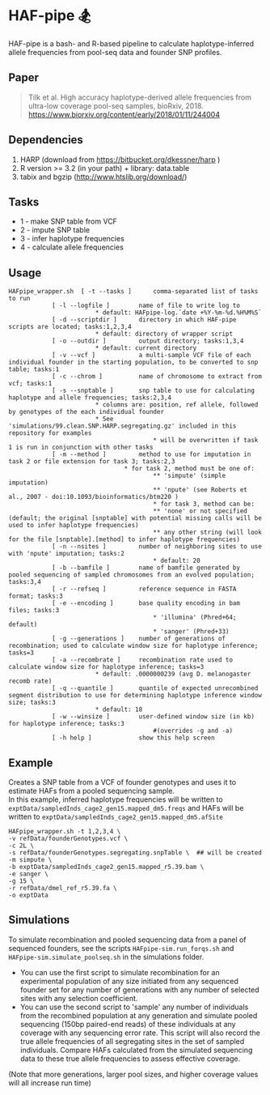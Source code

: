 # HAF-pipe 🏂

HAF-pipe is a bash- and R-based pipeline to calculate haplotype-inferred allele frequencies from pool-seq data and founder SNP profiles.

## Paper



> Tilk et al. High accuracy haplotype-derived allele frequencies from ultra-low coverage pool-seq samples, bioRxiv, 2018. https://www.biorxiv.org/content/early/2018/01/11/244004  

## Dependencies



1. HARP (download from https://bitbucket.org/dkessner/harp )
2. R version >= 3.2 (in your path) + library: data.table 
3. tabix and bgzip (http://www.htslib.org/download/)

## Tasks
*	1 - make SNP table from VCF
*	2 - impute SNP table
*	3 - infer haplotype frequencies
*	4 - calculate allele frequencies



## Usage



```
HAFpipe_wrapper.sh	[ -t --tasks ]		comma-separated list of tasks to run 
			[ -l --logfile ]    	name of file to write log to
						* default: HAFpipe-log.`date +%Y-%m-%d.%H%M%S`
			[ -d --scriptdir ]  	directory in which HAF-pipe scripts are located; tasks:1,2,3,4
						* default: directory of wrapper script 
			[ -o --outdir ]     	output directory; tasks:1,3,4 
						* default: current directory
			[ -v --vcf ]        	a multi-sample VCF file of each individual founder in the starting population, to be converted to snp table; tasks:1
			[ -c --chrom ]      	name of chromosome to extract from vcf; tasks:1
			[ -s --snptable ]   	snp table to use for calculating haplotype and allele frequencies; tasks:2,3,4 
						* columns are: position, ref allele, followed by genotypes of the each individual founder
						* See 'simulations/99.clean.SNP.HARP.segregating.gz' included in this repository for examples
                            			* will be overwritten if task 1 is run in conjunction with other tasks
			[ -m --method ]     	method to use for imputation in task 2 or file extension for task 3; tasks:2,3
        		    			* for task 2, method must be one of:
                            			** 'simpute' (simple imputation)
                            			** 'npute' (see Roberts et al., 2007 - doi:10.1093/bioinformatics/btm220 )
                            			* for task 3, method can be:
                            			** 'none' or not specified (default; the original [snptable] with potential missing calls will be used to infer haplotype frequencies)
                            			** any other string (will look for the file [snptable].[method] to infer haplotype frequencies)
			[ -n --nsites ]     	number of neighboring sites to use with 'npute' imputation; tasks:2
                            			* default: 20
			[ -b --bamfile ]    	name of bamfile generated by pooled sequencing of sampled chromosomes from an evolved population; tasks:3,4 
			[ -r --refseq ]     	reference sequence in FASTA format; tasks:3
			[ -e --encoding ]   	base quality encoding in bam files; tasks:3
                            			* 'illumina' (Phred+64; default)
                            			* 'sanger' (Phred+33)
			[ -g --generations ] 	number of generations of recombination; used to calculate window size for haplotype inference; tasks=3
			[ -a --recombrate ] 	recombination rate used to calculate window size for haplotype inference; tasks=3
						* default: .0000000239 (avg D. melanogaster recomb rate)	
			[ -q --quantile ]   	quantile of expected unrecombined segment distribution to use for determining haplotype inference window size; tasks:3
						* default: 18
			[ -w --winsize ]    	user-defined window size (in kb) for haplotype inference; tasks:3
                            			#(overrides -g and -a) 
			[ -h help ]         	show this help screen
```

## Example

Creates a SNP table from a VCF of founder genotypes and uses it to estimate HAFs from a pooled sequencing sample.  
In this example, inferred haplotype frequencies will be written to ```exptData/sampledInds_cage2_gen15.mapped_dm5.freqs```
and HAFs will be written to ```exptData/sampledInds_cage2_gen15.mapped_dm5.afSite```  <br>

``` 
HAFpipe_wrapper.sh -t 1,2,3,4 \
-v refData/founderGenotypes.vcf \
-c 2L \
-s refData/founderGenotypes.segregating.snpTable \  ## will be created
-m simpute \
-b exptData/sampledInds_cage2_gen15.mapped_r5.39.bam \
-e sanger \
-g 15 \
-r refData/dmel_ref_r5.39.fa \
-o exptData 

```

## Simulations

To simulate recombination and pooled sequencing data from a panel of sequenced founders, see the scripts ```HAFpipe-sim.run_forqs.sh``` and ```HAFpipe-sim.simulate_poolseq.sh``` in the simulations folder. 
* You can use the first script to simulate recombination for an experimental population of any size initiated from any sequenced founder set for any number of generations with any number of selected sites with any selection coefficient.  
* You can use the second script to 'sample' any number of individuals from the recombined population at any generation and simulate pooled sequencing (150bp paired-end reads) of these individuals at any coverage with any sequencing error rate.  This script will also record the true allele frequencies of all segregating sites in the set of sampled individuals. Compare HAFs calculated from the simulated sequencing data to these true allele frequencies to assess effective coverage.  

(Note that more generations, larger pool sizes, and higher coverage values will all increase run time)
